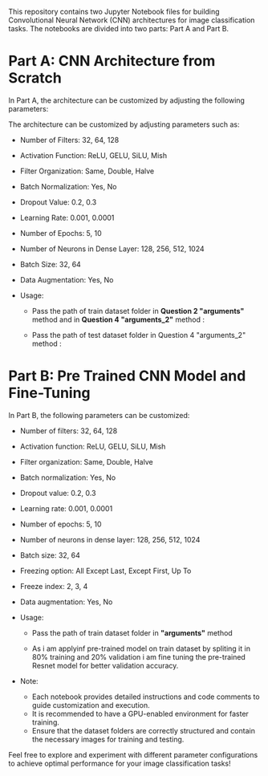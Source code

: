 This repository contains two Jupyter Notebook files for building Convolutional Neural Network (CNN) architectures for image classification tasks. The notebooks are divided into two parts: Part A and Part B.

# Part A: CNN Architecture from Scratch

In Part A, the architecture can be customized by adjusting the following parameters:

The architecture can be customized by adjusting parameters such as:

  - Number of Filters: 32, 64, 128
  - Activation Function: ReLU, GELU, SiLU, Mish
  - Filter Organization: Same, Double, Halve
  - Batch Normalization: Yes, No
  - Dropout Value: 0.2, 0.3
  - Learning Rate: 0.001, 0.0001
  - Number of Epochs: 5, 10
  - Number of Neurons in Dense Layer: 128, 256, 512, 1024
  - Batch Size: 32, 64
  - Data Augmentation: Yes, No

- Usage:

  - Pass the path of train dataset folder in **Question 2 "arguments"** method and in **Question 4 "arguments_2"** method :
    
  - Pass the path of test dataset folder in Question 4 "arguments_2" method :




# Part B: Pre Trained CNN Model and Fine-Tuning

In Part B, the following parameters can be customized:

  - Number of filters: 32, 64, 128
  - Activation function: ReLU, GELU, SiLU, Mish
  - Filter organization: Same, Double, Halve
  - Batch normalization: Yes, No
  - Dropout value: 0.2, 0.3
  - Learning rate: 0.001, 0.0001
  - Number of epochs: 5, 10
  - Number of neurons in dense layer: 128, 256, 512, 1024
  - Batch size: 32, 64
  - Freezing option: All Except Last, Except First, Up To
  - Freeze index: 2, 3, 4
  - Data augmentation: Yes, No

- Usage:

  - Pass the path of train dataset folder in **"arguments"** method 
    
  - As i am applyinf pre-trained model on train dataset by spliting it in 80% training and 20% validation i am fine tuning the pre-trained Resnet model for better validation accuracy.


- Note:
  
  - Each notebook provides detailed instructions and code comments to guide customization and execution.
  - It is recommended to have a GPU-enabled environment for faster training.
  - Ensure that the dataset folders are correctly structured and contain the necessary images for training and testing.
    

Feel free to explore and experiment with different parameter configurations to achieve optimal performance for your image classification tasks!


